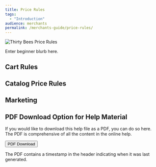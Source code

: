 ```yaml
---
title: Price Rules
tags:
  - "Introduction"
audience: merchants
permalink: /merchants-guide/price-rules/
---
```


![Thirty Bees Price Rules]({{baseurl}}/thirtybees/images/merchants-guide/price-rules.jpg  "Thirty Bees Price Rules")

Enter beginner blurb here.

## Cart Rules

## Catalog Price Rules

## Marketing

## PDF Download Option for Help Material

If you would like to download this help file as a PDF, you can do so here. The PDF is comprehensive of all the content in the online help.   

<a target="_blank" class="noCrossRef" href="{{base}}/thirtybees/pdf/thirtybees_merchant_guide.pdf"><button type="button" class="btn btn-default" aria-label="Left Align"><span class="glyphicon glyphicon-download-alt" aria-hidden="true"></span> PDF Download</button></a>

The PDF contains a timestamp in the header indicating when it was last generated.
